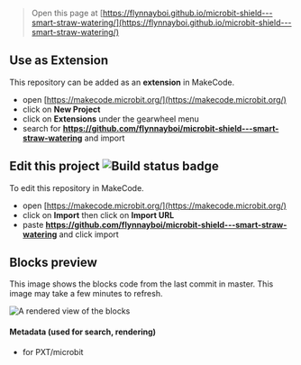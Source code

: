 
> Open this page at [https://flynnayboi.github.io/microbit-shield---smart-straw-watering/](https://flynnayboi.github.io/microbit-shield---smart-straw-watering/)

## Use as Extension

This repository can be added as an **extension** in MakeCode.

* open [https://makecode.microbit.org/](https://makecode.microbit.org/)
* click on **New Project**
* click on **Extensions** under the gearwheel menu
* search for **https://github.com/flynnayboi/microbit-shield---smart-straw-watering** and import

## Edit this project ![Build status badge](https://github.com/flynnayboi/microbit-shield---smart-straw-watering/workflows/MakeCode/badge.svg)

To edit this repository in MakeCode.

* open [https://makecode.microbit.org/](https://makecode.microbit.org/)
* click on **Import** then click on **Import URL**
* paste **https://github.com/flynnayboi/microbit-shield---smart-straw-watering** and click import

## Blocks preview

This image shows the blocks code from the last commit in master.
This image may take a few minutes to refresh.

![A rendered view of the blocks](https://github.com/flynnayboi/microbit-shield---smart-straw-watering/raw/master/.github/makecode/blocks.png)

#### Metadata (used for search, rendering)

* for PXT/microbit
<script src="https://makecode.com/gh-pages-embed.js"></script><script>makeCodeRender("{{ site.makecode.home_url }}", "{{ site.github.owner_name }}/{{ site.github.repository_name }}");</script>
